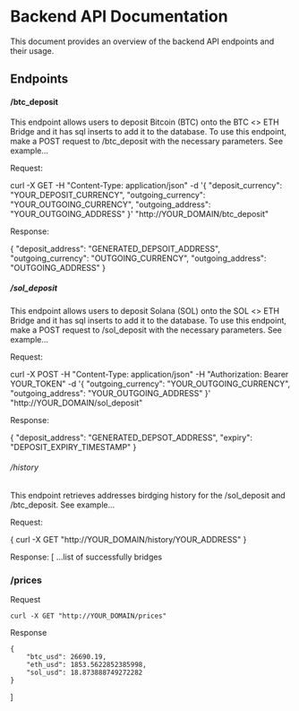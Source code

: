 # Backend API Documentation

This document provides an overview of the backend API endpoints and their usage.

## Endpoints

#### /btc_deposit
This endpoint allows users to deposit Bitcoin (BTC) onto the BTC <> ETH Bridge and it has sql inserts to add it to the database. To use this endpoint, make a POST request to /btc_deposit with the necessary parameters. See example...

Request:

curl -X GET -H "Content-Type: application/json" -d '{
  "deposit_currency": "YOUR_DEPOSIT_CURRENCY",
  "outgoing_currency": "YOUR_OUTGOING_CURRENCY",
  "outgoing_address": "YOUR_OUTGOING_ADDRESS"
}' "http://YOUR_DOMAIN/btc_deposit"

Response:

{
  "deposit_address": "GENERATED_DEPSOIT_ADDRESS",
  "outgoing_currency": "OUTGOING_CURRENCY",
  "outgoing_address": "OUTGOING_ADDRESS"
}


##### /sol_deposit
This endpoint allows users to deposit Solana (SOL) onto the SOL <> ETH Bridge and it has sql inserts to add it to the database. To use this endpoint, make a POST request to /sol_deposit with the necessary parameters. See example...

Request:

curl -X POST -H "Content-Type: application/json" -H "Authorization: Bearer YOUR_TOKEN" -d '{
  "outgoing_currency": "YOUR_OUTGOING_CURRENCY",
  "outgoing_address": "YOUR_OUTGOING_ADDRESS"
}' "http://YOUR_DOMAIN/sol_deposit"

Response:

{
  "deposit_address": "GENERATED_DEPSOT_ADDRESS",
  "expiry": "DEPOSIT_EXPIRY_TIMESTAMP"
}


###### /history
This endpoint retrieves addresses birdging history for the /sol_deposit and /btc_deposit. See example...

Request:

{
curl -X GET "http://YOUR_DOMAIN/history/YOUR_ADDRESS"
}

Response:
[
  ...list of successfully bridges

### /prices
Request
```
curl -X GET "http://YOUR_DOMAIN/prices"
```
Response
```
{
    "btc_usd": 26690.19,
    "eth_usd": 1853.5622852385998,
    "sol_usd": 18.873888749272282
}
```
]
